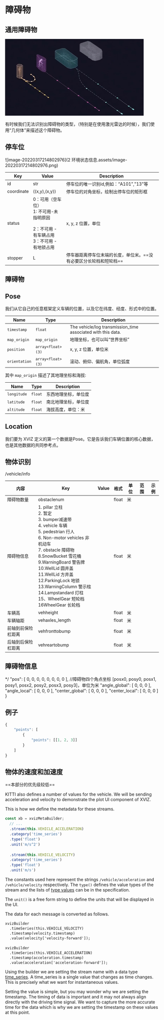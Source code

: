 # 障碍物

## 通用障碍物

<img src="2 环境状态信息 - 障碍物.assets/image-20220317220359575.png" alt="image-20220317220359575" style="zoom:50%;" />

有时候我们无法识别出障碍物的类型，（特别是在使用激光雷达的时候），我们使用“几何体”来描述这个障碍物。

## 停车位

![image-20220317214802976](2 环境状态信息.assets/image-20220317214802976.png)

| Key        | Value                                                        | Description                                                  |
| ---------- | ------------------------------------------------------------ | ------------------------------------------------------------ |
| id         | str                                                          | 停车位的唯一识别id,例如：“A101”,"13"等                       |
| coordinate | ((x,y),(x,y))                                                | 停车位的对角坐标，绘制出停车位的矩形框                       |
| status     | 0：可用（空车位）<br />1: 不可用-未指明原因<br /><br />2：不可用 - 有车辆占用<br />3：不可用 - 有地锁占用 | x, y, z 位置，单位                                           |
| stopper    | L                                                            | 停车器距离停车位末端的长度，单位米。==没有必要区分长轮档和短轮档== |

## 障碍物



## Pose

我们从它自己的任意框架定义车辆的位置，以及它在纬度、经度、形式中的位置。

| Name          | Type              | Description                                                  |
| ------------- | ----------------- | ------------------------------------------------------------ |
| `timestamp`   | `float`           | The vehicle/log transmission_time associated with this data. |
| `map_origin`  | `map_origin`      | 地理坐标，也可以叫“世界坐标”                                 |
| `position`    | `array<float>(3)` | x, y, z 位置，单位米                                         |
| `orientation` | `array<float>(3)` | 滚动、俯仰、偏航角，单位弧度                                 |

其中 `map_origin` 描述了其地理坐标和海拔:

| Name        | Type    | Description          |
| ----------- | ------- | -------------------- |
| `longitude` | `float` | 东西地理坐标，单位度 |
| `latitude`  | `float` | 南北地理坐标，单位度 |
| `altitude`  | `float` | 海拔高度，单位：米   |

## Location

我们要为 XVIZ 定义的第一个数据是Pose。它是告诉我们车辆位置的核心数据，也是其他数据的共同参考点。

## 物体识别

/vehicle/info

| 内容               | Key                                                          | Value | 格式  | 单位 | 范围 | 示例 |
| ------------------ | ------------------------------------------------------------ | ----- | ----- | ---- | ---- | ---- |
| 障碍物数量         | obstaclenum                                                  |       | float | 米   |      |      |
| 障碍物信息         | 1. pillar 立柱 <br />2. 暂定 <br />3. bumper减速带  <br />4. vehicle 车辆  <br />5. pedestrian 行人   <br />6. Non-motor vehicles 非机动车 <br />7. obstacle 障碍物 <br />8.SnowBucket 雪花桶 <br />9.WarningBoard 警告牌 <br />10.WellLid 圆井盖   <br />11.WellLid 方井盖 <br />12.ParkingLock 地锁 <br />13.WarningColumn 警示柱 <br />14.Lampstandard 灯柱 <br />15、WheelGear 短轮档 <br />16WheelGear 长轮档 |       | float | 米   |      |      |
| 车辆高             | vehheight                                                    |       | float | 米   |      |      |
| 车辆轴距           | vehaxles_length                                              |       | float | 米   |      |      |
| 前轴到前保险杠距离 | vehfronttobump                                               |       | float | 米   |      |      |
| 后轴到后保险杠距离 | vehreartobump                                                |       | float | 米   |      |      |

## 障碍物信息

*/   "pos": [ 0, 0, 0, 0, 0, 0, 0, 0 ], //障碍物四个角点坐标 [posx0, posy0, posx1, posy1, posx2, posy2, posx3, posy3]，单位为米   "angle_global": [ 0, 0, 0 ],   "angle_local": [ 0, 0, 0 ],   "center_global": [ 0, 0, 0 ],   "center_local": [ 0, 0, 0 ] }

## 例子

```js
{
    "points": [
        {
            "points": [[1, 2, 3]]
        }
    ]
}
```

## 物体的速度和加速度

==本部分的优先级较低==

KITTI also defines a number of values for the vehicle. We will be sending acceleration and velocity to demonstrate the plot UI component of XVIZ.

This is how we define the metadata for these streams.

```js
const xb = xvizMetaBuilder;
  // ...
  .stream(this.VEHICLE_ACCELERATION)
  .category('time_series')
  .type('float')
  .unit('m/s^2')

  .stream(this.VEHICLE_VELOCITY)
  .category('time_series')
  .type('float')
  .unit('m/s')
```

The constants used here represent the strings `/vehicle/acceleration` and `/vehicle/velocity` respectively. The `type()` defines the value types of the stream and the lists of [type values](https://avs.auto/#/xviz/protocol/schema/session-protocol?section=stream_metadata) can be in the specification.

The `unit()` is a free form string to define the units that will be displayed in the UI.

The data for each message is converted as follows.

```
xvizBuilder
  .timeSeries(this.VEHICLE_VELOCITY)
  .timestamp(velocity.timestamp)
  .value(velocity['velocity-forward']);

xvizBuilder
  .timeSeries(this.VEHICLE_ACCELERATION)
  .timestamp(acceleration.timestamp)
  .value(acceleration['acceleration-forward']);
```

Using the builder we are setting the stream name with a data type [time_series](https://avs.auto/#/xviz/protocol/schema/core-types?section=time-series-state-). A time_series is a single value that changes as time changes. This is precisely what we want for instantaneous values.

Setting the value is simple, but you may wonder why we are setting the timestamp. The timing of data is important and it may not always align directly with the driving time signal. We want to capture the more accurate time for the data which is why we are setting the timestamp on these values at this point.

